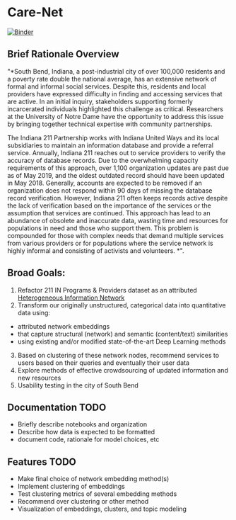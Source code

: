 # Care-Net

[![Binder](https://mybinder.org/badge_logo.svg)](https://mybinder.org/v2/gh/asvnpr/ND_Care_Net/master)

## Brief Rationale Overview
"*South Bend, Indiana, a post-industrial city of over 100,000 residents and a poverty rate double the national average, 
has an extensive network of formal and informal social services. Despite this, residents and local providers have expressed 
difficulty in finding and accessing services that are active. In an initial inquiry, stakeholders supporting formerly 
incarcerated individuals highlighted this challenge as critical. Researchers at the University of Notre Dame have the 
opportunity to address this issue by bringing together technical expertise with community partnerships.  

The Indiana 211 Partnership works with Indiana United Ways and its local subsidiaries to maintain an information database
and provide a referral service. Annually, Indiana 211 reaches out to service providers to verify the accuracy of database
records. Due to the overwhelming capacity requirements of this approach, over 1,100 organization updates are past due as of
May 2019, and the oldest outdated record should have been updated in May 2018. Generally, accounts are expected to be removed
if an organization does not respond within 90 days of missing the database record verification. However, Indiana 211 often
keeps records active despite the lack of verification based on the importance of the services or the assumption that services
are continued. This approach has lead to an abundance of obsolete and inaccurate data, wasting time and resources for
populations in need and those who support them. This problem is compounded for those with complex needs that demand multiple
services from various providers or for populations where the service network is highly informal and consisting of activists
and volunteers. 
*".

## Broad Goals:
1. Refactor 211 IN Programs & Providers dataset as an attributed [Heterogeneous Information Network](https://arxiv.org/pdf/1511.04854.pdf)
2. Transform our originally unstructured, categorical data into quantitative data using:
  - attributed network embeddings 
  - that capture structural (network) and semantic (content/text) similarities 
  - using existing and/or modified state-of-the-art Deep Learning methods
 3. Based on clustering of these network nodes, recommend services to users based on their queries and eventually their user data
 4. Explore methods of effective crowdsourcing of updated information and new resources
 5. Usability testing in the city of South Bend
 
 ## Documentation TODO 
 - Briefly describe notebooks and organization
 - Describe how data is expected to be formatted
 - document code, rationale for model choices, etc
 
 ## Features TODO
 - Make final choice of network embedding method(s)
 - Implement clustering of embeddings
 - Test clustering metrics of several embedding methods
 - Recommend over clustering or other method
 - Visualization of embeddings, clusters, and topic modeling
